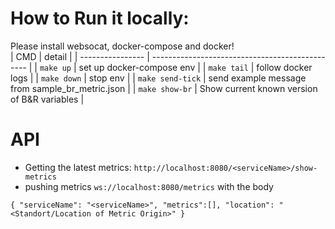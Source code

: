 # How to Run it locally:

Please install websocat, docker-compose and docker!  
| CMD              | detail                                          |
| ---------------- | ----------------------------------------------- |
| `make up`        | set up docker-compose env                       |
| `make tail`      | follow docker logs                              |
| `make down`      | stop env                                        |
| `make send-tick` | send example message from sample_br_metric.json |
| `make show-br`   | Show current known version of B&R variables     |

# API

-   Getting the latest metrics: `http://localhost:8080/<serviceName>/show-metrics`
-   pushing metrics `ws://localhost:8080/metrics` with the body

```
{ "serviceName": "<serviceName>", "metrics":[], "location": "<Standort/Location of Metric Origin>" }
```
